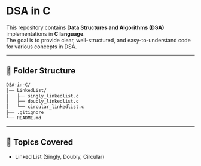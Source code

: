 # DSA in C  

This repository contains **Data Structures and Algorithms (DSA)** implementations in **C language**.  
The goal is to provide clear, well-structured, and easy-to-understand code for various concepts in DSA.  

---

## 📂 Folder Structure  

```bash
DSA-in-C/
│── LinkedList/
│   ├── singly_linkedlist.c
│   ├── doubly_linkedlist.c
│   └── circular_linkedlist.c
├── .gitignore 
└── README.md
```

---

## 🚀 Topics Covered  

- Linked List (Singly, Doubly, Circular) 
